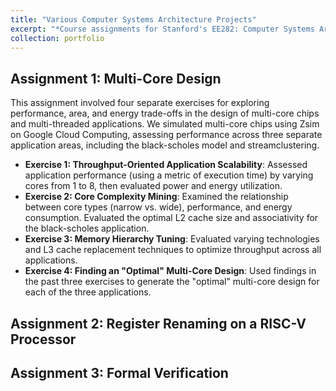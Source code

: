 ```yaml
---
title: "Various Computer Systems Architecture Projects"
excerpt: "*Course assignments for Stanford's EE282: Computer Systems Architecture course, ranging from multi-core design to formal verification.*"
collection: portfolio
---
```


## Assignment 1: Multi-Core Design
This assignment involved four separate exercises for exploring performance, area, and energy trade-offs in the design of multi-core chips and multi-threaded applications. We simulated multi-core chips using Zsim on Google Cloud Computing, assessing performance across three separate application areas, including the black-scholes model and streamclustering.
- **Exercise 1: Throughput-Oriented Application Scalability**: Assessed application performance (using a metric of execution time) by varying cores from 1 to 8, then evaluated power and energy utilization.
- **Exercise 2: Core Complexity Mining**: Examined the relationship between core types (narrow vs. wide), performance, and energy consumption. Evaluated the optimal L2 cache size and associativity for the black-scholes application.
- **Exercise 3: Memory Hierarchy Tuning**: Evaluated varying technologies and L3 cache replacement techniques to optimize throughput across all applications.
- **Exercise 4: Finding an "Optimal" Multi-Core Design**: Used findings in the past three exercises to generate the "optimal" multi-core design for each of the three applications.

## Assignment 2: Register Renaming on a RISC-V Processor

## Assignment 3: Formal Verification